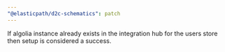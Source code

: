 ```yaml
---
"@elasticpath/d2c-schematics": patch
---
```


If algolia instance already exists in the integration hub for the users store then setup is considered a success.
